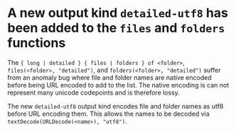 # A new output kind `detailed-utf8` has been added to the `files` and `folders` functions

The `{ long | detailed } { files | folders } of <folder>`,
`files(<folder>, "detailed")`, and `folders(<folder>, "detailed")` suffer from
an anomaly bug where file and folder names are native encoded before being
URL encoded to add to the list. The native encoding is can not represent
many unicode codepoints and is therefore lossy.

The new `detailed-utf8` output kind encodes file and folder names as utf8 before
URL encoding them. This allows the names to be decoded via
`textDecode(URLDecode(<name>), "utf8")`.